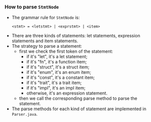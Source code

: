 ### How to parse `StmtNode`
- The grammar rule for `StmtNode` is:
  ```
  <stmt> = <letstmt> | <exprstmt> | <item>
  ```
- There are three kinds of statements: let statements, expression statements and item statements.
- The strategy to parse a statement:
  - first we check the first token of the statement:
    - if it's "let", it's a let statement;
    - if it's "fn", it's a function item;
    - if it's "struct", it's a struct item;
    - if it's "enum", it's an enum item;
    - if it's "const", it's a constant item;
    - if it's "trait", it's a trait item;
    - if it's "impl", it's an impl item;
    - otherwise, it's an expression statement.
  - then we call the corresponding parse method to parse the statement.
- The parse methods for each kind of statement are implemented in `Parser.java`.